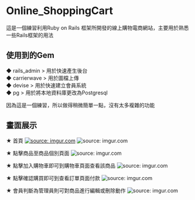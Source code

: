# Online_ShoppingCart

這是一個練習利用Ruby on Rails 框架所開發的線上購物電商網站，主要用於熟悉一些Rails框架的用法

## 使用到的Gem

◆ rails_admin   > 用於快速產生後台 <br/>
◆ carrierwave   > 用於圖檔上傳     <br/>
◆ devise        > 用於快速建立會員系統   <br/>
◆ pg            > 用於將本地資料庫更改為Postgresql


因為這是一個練習，所以做得稍微簡單一點，沒有太多複雜的功能

## 畫面展示

★ 首頁
<a href="https://imgur.com/r0Vfet3"><img src="https://i.imgur.com/r0Vfet3.png" title="source: imgur.com" /></a>
<img src="https://imgur.com/a/o7IXdry" title="source: imgur.com" />



★ 點擊商品至商品個別頁面
<img src="https://imgur.com/a/UoZA27x" title="source: imgur.com" />


★ 點擊加入購物車即可到購物車頁面查看該商品
<img src="https://imgur.com/a/AutP8f9" title="source: imgur.com" />


★ 點擊確認購買即可到查看訂單頁面付款
<img src="https://imgur.com/a/7EDEHdV" title="source: imgur.com" />


★ 會員判斷為管理員則可對商品進行編輯或刪除動作
<img src="https://imgur.com/a/icwUi9c" title="source: imgur.com" />
